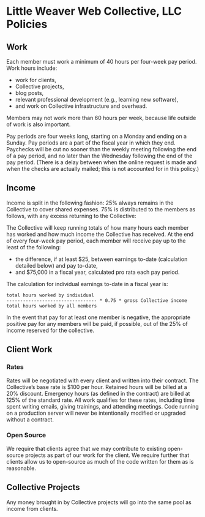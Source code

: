 Little Weaver Web Collective, LLC Policies
==========================================

Work
----

Each member must work a minimum of 40 hours per four-week pay period. Work hours include:

* work for clients,
* Collective projects,
* blog posts,
* relevant professional development (e.g., learning new software),
* and work on Collective infrastructure and overhead.

Members may not work more than 60 hours per week, because life outside of work is also important.

Pay periods are four weeks long, starting on a Monday and ending on a Sunday. Pay periods are a part of the fiscal year in which they end. Paychecks will be cut no sooner than the weekly meeting following the end of a pay period, and no later than the Wednesday following the end of the pay period. (There is a delay between when the online request is made and when the checks are actually mailed; this is not accounted for in this policy.)

Income
------

Income is split in the following fashion: 25% always remains in the Collective to cover shared expenses. 75% is distributed to the members as follows, with any excess returning to the Collective:

The Collective will keep running totals of how many hours each member has worked and how much income the Collective has received. At the end of every four-week pay period, each member will receive pay up to the least of the following:

* the difference, if at least $25, between earnings to-date (calculation detailed below) and pay to-date,
* and $75,000 in a fiscal year, calculated pro rata each pay period.

The calculation for individual earnings to-date in a fiscal year is:

    total hours worked by individual
    --------------------------------- * 0.75 * gross Collective income
    total hours worked by all members

In the event that pay for at least one member is negative, the appropriate positive pay for any members will be paid, if possible, out of the 25% of income reserved for the collective.

Client Work
-----------

### Rates

Rates will be negotiated with every client and written into their contract. The Collective’s base rate is $100 per hour. Retained hours will be billed at a 20% discount. Emergency hours (as defined in the contract) are billed at 125% of the standard rate. All work qualifies for these rates, including time spent writing emails, giving trainings, and attending meetings. Code running on a production server will never be intentionally modified or upgraded without a contract.

### Open Source

We require that clients agree that we may contribute to existing open-source projects as part of our work for the client. We require further that clients allow us to open-source as much of the code written for them as is reasonable.

Collective Projects
-------------------

Any money brought in by Collective projects will go into the same pool as income from clients.
